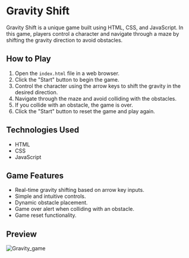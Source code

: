 # Gravity Shift

Gravity Shift is a unique game built using HTML, CSS, and JavaScript. In this game, players control a character and navigate through a maze by shifting the gravity direction to avoid obstacles.

## How to Play

1. Open the `index.html` file in a web browser.
2. Click the "Start" button to begin the game.
3. Control the character using the arrow keys to shift the gravity in the desired direction.
4. Navigate through the maze and avoid colliding with the obstacles.
5. If you collide with an obstacle, the game is over.
6. Click the "Start" button to reset the game and play again.

## Technologies Used

- HTML
- CSS
- JavaScript

## Game Features

- Real-time gravity shifting based on arrow key inputs.
- Simple and intuitive controls.
- Dynamic obstacle placement.
- Game over alert when colliding with an obstacle.
- Game reset functionality.

## Preview
![Gravity_game](https://github.com/kumar11jr/GameZone/assets/104729493/5045cf91-eca0-4f67-b0f3-aa0968f985e3)
